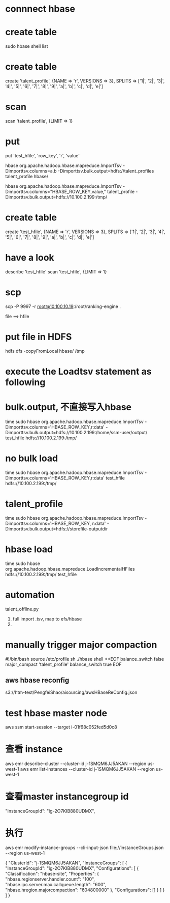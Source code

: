 # connnect hbase


# create table
sudo hbase shell
list

# create table
create 'talent_profile', {NAME => 'r', VERSIONS => 3}, SPLITS => ['1|', '2|', '3|', '4|', '5|', '6|', '7|', '8|', '9|', 'a|', 'b|', 'c|', 'd|', 'e|']

# scan
scan 'talent_profile', {LIMIT => 1}

# put
put 'test_hfile', 'row_key', 'r', 'value'


hbase org.apache.hadoop.hbase.mapreduce.ImportTsv -Dimporttsv.columns=a,b -Dimporttsv.bulk.output=hdfs://talent_profiles talent_profile hbase/

hbase org.apache.hadoop.hbase.mapreduce.ImportTsv -Dimporttsv.columns="HBASE_ROW_KEY,value," talent_profile -Dimporttsv.bulk.output=hdfs://10.100.2.199:/tmp/

# create table 
create 'test_hfile', {NAME => 'r', VERSIONS => 3}, SPLITS => ['1|', '2|', '3|', '4|', '5|', '6|', '7|', '8|', '9|', 'a|', 'b|', 'c|', 'd|', 'e|']
# have a look
describe 'test_hfile'
scan 'test_hfile', {LIMIT => 1}

# scp 
scp -P 9997 -r root@10.100.10.19:/root/ranking-engine .

file ==> hfile
# put file in HDFS
hdfs dfs -copyFromLocal hbase/ /tmp

# execute the Loadtsv statement as following
# bulk.output, 不直接写入hbase
time sudo hbase org.apache.hadoop.hbase.mapreduce.ImportTsv -Dimporttsv.columns='HBASE_ROW_KEY,r:data' -Dimporttsv.bulk.output=hdfs://10.100.2.199:/home/ssm-user/output/ test_hfile hdfs://10.100.2.199:/tmp/
# no bulk load
time sudo hbase org.apache.hadoop.hbase.mapreduce.ImportTsv -Dimporttsv.columns='HBASE_ROW_KEY,r:data' test_hfile hdfs://10.100.2.199:/tmp/
# talent_profile

time sudo hbase org.apache.hadoop.hbase.mapreduce.ImportTsv -Dimporttsv.columns='HBASE_ROW_KEY, r:data' -Dimporttsv.bulk.output=hdfs://storefile-outputdir <tablename> <hdfs-data-inputdir>

# hbase load
time sudo hbase org.apache.hadoop.hbase.mapreduce.LoadIncrementalHFiles hdfs://10.100.2.199:/tmp/ test_hfile

# automation
talent_offline.py 
1. full import  .tsv, map to efs/hbase
2. 


# manually trigger major compaction
#!/bin/bash
source /etc/profile
sh ./hbase shell <<EOF
balance_switch false
major_compact 'talent_profile'
balance_switch true
EOF


## aws hbase reconfig
s3://htm-test/PengfeiShao/aisourcing/awsHBaseReConfig.json

# test hbase master node
aws ssm start-session --target i-01f68c052fed5d0c8
# 查看 instance
aws emr describe-cluster --cluster-id j-1SMQM6JJ5AKAN --region us-west-1
aws emr list-instances --cluster-id j-1SMQM6JJ5AKAN --region us-west-1
# 查看master instancegroup id
"InstanceGroupId": "ig-2O7KIB880UDMX", 
# 执行
aws emr modify-instance-groups --cli-input-json file://instanceGroups.json --region us-west-1

<!-- instanceGroups.json -->
{
  "ClusterId": "j-1SMQM6JJ5AKAN",
  "InstanceGroups": [
    {
      "InstanceGroupId": "ig-2O7KIB880UDMX",
      "Configurations": [
        {
          "Classification": "hbase-site",
          "Properties": {
            "hbase.regionserver.handler.count": "100",
            "hbase.ipc.server.max.callqueue.length": "600",
            "hbase.hregion.majorcompaction": "604800000"
          },
          "Configurations": []
        }
      ]
    }
  ]
}
